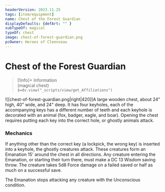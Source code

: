 ```yaml
---
headerVersion: 2023.11.25
tags: [item/equipment]
name: Chest of the Forest Guardian
displayDefaults: {defArt: "" }
subTypeOf: magical
typeOf: chest
image: chest-of-forest-guardian.png
pcOwner: Heroes of Cleenseau
---
```

# Chest of the Forest Guardian
>[!info]+ Information  
> (magical chest)  
> `$=dv.view("_scripts/view/get_Affiliations")`

![[chest-of-forest-guardian.png|right|420]]A large wooden chest, about 24" high, 40" wide, and 24" deep. It has four keyholes, each of the accompanying keys has a different number of teeth and each keyhole is decorated with an animal (fox, badger, eagle, and boar). Opening the chest requires putting each key into the correct hole, or ghostly animals attack.

### Mechanics
If anything other than the correct key (a lockpick, the wrong key) is inserted into a keyhole, the ghostly creatures attack. These creatures form an Emanation 15' around the chest in all directions. Any creature entering the Emanation, or starting their turn there, must make a DC 13 Wisdom saving throw. The creature takes 5d8 Force damage on a failed saved or half as much on a successful save. 

The Emanation stops attacking any creature with the Unconscious condition.
